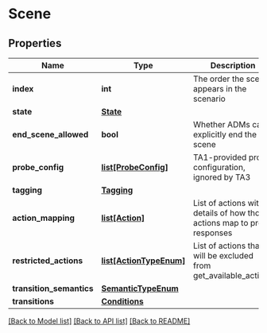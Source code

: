 # Scene

## Properties
Name | Type | Description | Notes
------------ | ------------- | ------------- | -------------
**index** | **int** | The order the scene appears in the scenario | 
**state** | [**State**](State.md) |  | [optional] 
**end_scene_allowed** | **bool** | Whether ADMs can explicitly end the scene | 
**probe_config** | [**list[ProbeConfig]**](ProbeConfig.md) | TA1-provided probe configuration, ignored by TA3 | [optional] 
**tagging** | [**Tagging**](Tagging.md) |  | [optional] 
**action_mapping** | [**list[Action]**](Action.md) | List of actions with details of how those actions map to probe responses | 
**restricted_actions** | [**list[ActionTypeEnum]**](ActionTypeEnum.md) | List of actions that will be excluded from get_available_actions | [optional] 
**transition_semantics** | [**SemanticTypeEnum**](SemanticTypeEnum.md) |  | [optional] 
**transitions** | [**Conditions**](Conditions.md) |  | [optional] 

[[Back to Model list]](../README.md#documentation-for-models) [[Back to API list]](../README.md#documentation-for-api-endpoints) [[Back to README]](../README.md)

